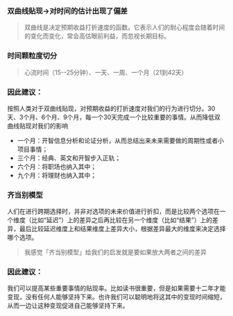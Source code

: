 ### 双曲线贴现→对时间的估计出现了偏差
> 双曲线是决定预期收益打折速度的函数。它表示人们的耐心程度会随着时间的变化而变化，常会高估眼前利益，而忽视长期目标。

### 时间颗粒度切分
> 心流时间（15--25分钟）、一天、一周、一个月（21到42天）

### 因此建议：
按照人类对于双曲线贴现，对预期收益的打折速度对我们的行为进行切分。30天、3个月、6个月、9个月，每一个30天完成一个比较重要的事情。从而降低双曲线贴现对我们的影响
* 一个月：开智信息分析和论证分析，从而总结出来未来需要做的周期性或者小项目事情；
* 三个月：经典、英文和开智步入正轨；
* 六个月：将职场也纳入其中；
* 九个月：将理财也纳入其中；

### 齐当别模型
人们在进行跨期选择时，并非对选项的未来价值进行折扣，而是比较两个选项在一个维度（比如“延迟”）上的差异之后再比较在另一个维度（比如“结果”）上的差异，最后比较延迟维度上和结果维度上差异大小，根据差异最大的维度来决定选择哪个选项。

> 我感觉「齐当别模型」给我们的启发就是要如果放大两者之间的差异

### 因此建议：
我们可以提高某些重要事情的贴现率。比如读书很重要，但是如果需要十二年才能变现，没有任何人能够坚持下来。也许我们可以聪明地将这其中的变现时间缩短，从而一边让这种变现促进自己能够坚持下来。
